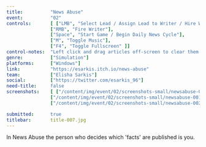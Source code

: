 ```yaml
---
title:          "News Abuse"
event:          "02"
controls:       [ ["LMB", "Select Lead / Assign Lead to Writer / Hire Writer"],
                ["RMB", "Fire Writer"],
                ["Space", "Start Game / Begin Daily News Cycle"],
                ["M", "Toggle Music"],
                ["F4", "Toggle Fullscreen" ]]
control-notes:  "Left click and drag articles off-screen to clear them from the site. Dragging the mouse over several articles will cause them to stack. Be careful to not accidentally clear articles that are still pulling in page views!"
genre:          ["Simulation"]
platforms:      ["Windows"]
link:           "https://esarkis.itch.io/news-abuse"
team:           ["Elisha Sarkis"]
social:         ["https://twitter.com/esarkis_96"]
need-title:     false
screenshots:    [ ["/content/img/event/02/screenshots-small/newsabuse-000.jpg", "/content/img/event/02/screenshots/newsabuse-000.jpg"],
                ["/content/img/event/02/screenshots-small/newsabuse-001.jpg", "/content/img/event/02/screenshots/newsabuse-001.jpg"],
                ["/content/img/event/02/screenshots-small/newsabuse-002.jpg", "/content/img/event/02/screenshots/newsabuse-002.jpg"] ]

submitted:      true
titlebar:       title-007.jpg
---
```

In News Abuse the person who decides which 'facts' are published is you.